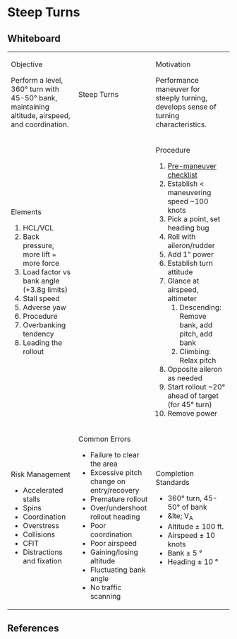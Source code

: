 # Steep Turns

## Whiteboard

<table className="maneuver-wb">

<tr>

<td className="wb-col-1">

<label>Objective</label>

Perform a level, 360&deg; turn with 45-50&deg; bank, maintaining altitude, airspeed, and coordination.

</td>

<td className="wb-col-2 maneuver-title">

<label className="maneuver-label">Steep Turns</label>

</td>

<td className="wb-col-3">

<label>Motivation</label>

Performance maneuver for steeply turning, develops sense of turning characteristics.

</td>

</tr>

<tr>

<td className="wb-col-1">

<label>Elements</label>

1. HCL/VCL
2. Back pressure, more lift = more force
3. Load factor vs bank angle (+3.8g limits)
4. Stall speed
5. Adverse yaw
6. Procedure
7. Overbanking tendency
8. Leading the rollout

</td>

<td className="wb-col-2">

</td>

<td className="wb-col-3">

<label>Procedure</label>

1. [Pre-maneuver checklist](/docs/lesson-plans/maneuvers/pre-maneuver-checklist)
2. Establish &lt; maneuvering speed ~100 knots
3. Pick a point, set heading bug
4. Roll with aileron/rudder
5. Add 1" power
6. Establish turn attitude
7. Glance at airspeed, altimeter
   1. Descending: Remove bank, add pitch, add bank
   2. Climbing: Relax pitch
8. Opposite aileron as needed
9. Start rollout ~20&deg; ahead of target (for 45&deg; turn)
10. Remove power

</td>

</tr>

<tr>

<td className="wb-col-1">

<label>Risk Management</label>

- Accelerated stalls
- Spins
- Coordination
- Overstress
- Collisions
- CFIT
- Distractions and fixation

</td>

<td className="wb-col-2">

<label>Common Errors</label>

- Failure to clear the area
- Excessive pitch change on entry/recovery
- Premature rollout
- Over/undershoot rollout heading
- Poor coordination
- Poor airspeed
- Gaining/losing altitude
- Fluctuating bank angle
- No traffic scanning

</td>

<td className="wb-col-3">

<label>Completion Standards</label>

- 360&deg; turn, 45-50&deg; of bank
- &lte; V<sub>A</sub>
- Altitude &pm; 100 ft.
- Airspeed &pm; 10 knots
- Bank &pm; 5 &deg;
- Heading &pm; 10 &deg;

</td>

</tr>

</table>

## References
